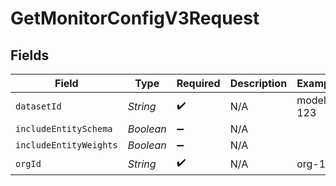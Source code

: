 # GetMonitorConfigV3Request


## Fields

| Field                  | Type                   | Required               | Description            | Example                |
| ---------------------- | ---------------------- | ---------------------- | ---------------------- | ---------------------- |
| `datasetId`            | *String*               | :heavy_check_mark:     | N/A                    | model-123              |
| `includeEntitySchema`  | *Boolean*              | :heavy_minus_sign:     | N/A                    |                        |
| `includeEntityWeights` | *Boolean*              | :heavy_minus_sign:     | N/A                    |                        |
| `orgId`                | *String*               | :heavy_check_mark:     | N/A                    | org-123                |